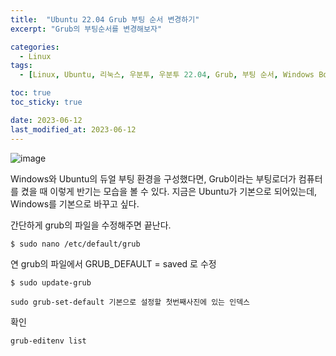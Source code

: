 ```yaml
---
title:  "Ubuntu 22.04 Grub 부팅 순서 변경하기"
excerpt: "Grub의 부팅순서를 변경해보자"

categories:
  - Linux
tags:
  - [Linux, Ubuntu, 리눅스, 우분투, 우분투 22.04, Grub, 부팅 순서, Windows Boot loader]

toc: true
toc_sticky: true

date: 2023-06-12
last_modified_at: 2023-06-12
---
```


![image](https://github.com/98tech-savvy/98tech-savvy.github.io/assets/128434645/c7bf6aef-b507-44cd-ab46-595d440d5d11)

Windows와 Ubuntu의 듀얼 부팅 환경을 구성했다면, Grub이라는 부팅로더가 컴퓨터를 켰을 때 이렇게 반기는 모습을 볼 수 있다. 지금은 Ubuntu가 기본으로 되어있는데, Windows를 기본으로 바꾸고 싶다.

간단하게 grub의 파일을 수정해주면 끝난다.

```shell
$ sudo nano /etc/default/grub
```

연 grub의 파일에서
GRUB_DEFAULT = saved 로 수정

```shell
$ sudo update-grub
```

```shell
sudo grub-set-default 기본으로 설정할 첫번째사진에 있는 인덱스
```

확인

```shell
grub-editenv list
```